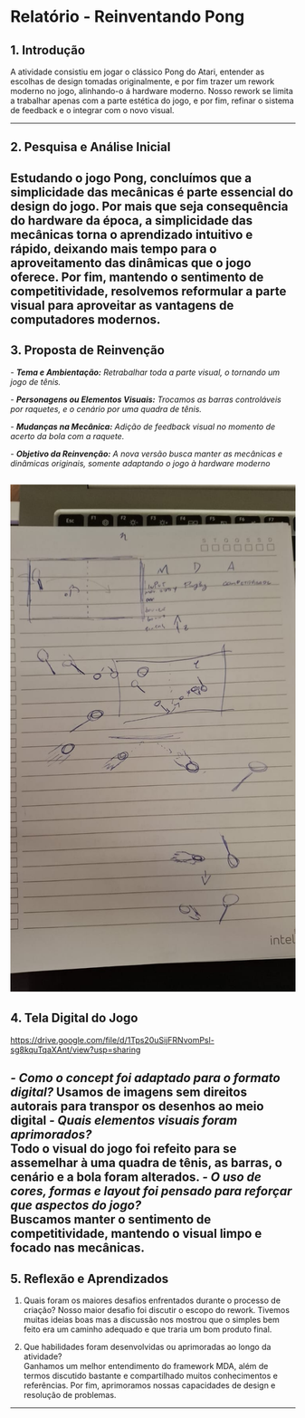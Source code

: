# Relatório - Reinventando Pong


## 1. Introdução  
A atividade consistiu em jogar o clássico Pong do Atari, entender as escolhas de design tomadas originalmente, e por fim trazer um rework moderno no jogo, alinhando-o á hardware moderno. Nosso rework se limita a trabalhar apenas com a parte estética do jogo, e por fim, refinar o sistema de feedback e o integrar com o novo visual.
 
---
 
## 2. Pesquisa e Análise Inicial  
Estudando o jogo Pong, concluímos que a simplicidade das mecânicas é parte essencial do design do jogo. Por mais que seja consequência do hardware da época, a simplicidade das mecânicas torna o aprendizado intuitivo e rápido, deixando mais tempo para o aproveitamento das dinâmicas que o jogo oferece. Por fim, mantendo o sentimento de competitividade, resolvemos reformular a parte visual para aproveitar as vantagens de computadores modernos. 
---

## 3. Proposta de Reinvenção  

*- **Tema e Ambientação:** Retrabalhar toda a parte visual, o tornando um jogo de tênis.*

*- **Personagens ou Elementos Visuais:** Trocamos as barras controláveis por raquetes, e o cenário por uma quadra de tênis.*

*- **Mudanças na Mecânica:** Adição de feedback visual no momento de acerto da bola com a raquete.*

*- **Objetivo da Reinvenção:** A nova versão busca manter as mecânicas e dinâmicas originais, somente adaptando o jogo à hardware moderno*


![Rascunho 1](<rascunho1Joao.png>)
---

## 4. Tela Digital do Jogo  
https://drive.google.com/file/d/1Tps20uSijFRNvomPsl-sg8kquTqaXAnt/view?usp=sharing

*- Como o concept foi adaptado para o formato digital?*
 Usamos de imagens sem direitos autorais para transpor os desenhos ao meio digital
*- Quais elementos visuais foram aprimorados?*  
 Todo o visual do jogo foi refeito para se assemelhar à uma quadra de tênis, as barras, o cenário e a bola foram alterados.
*- O uso de cores, formas e layout foi pensado para reforçar que aspectos do jogo?*  
 Buscamos manter o sentimento de competitividade, mantendo o visual limpo e focado nas mecânicas.
---

## 5. Reflexão e Aprendizados  
 

1. Quais foram os maiores desafios enfrentados durante o processo de criação?
    Nosso maior desafio foi discutir o escopo do rework. Tivemos muitas ideias boas mas a discussão nos mostrou que o simples bem feito era um caminho adequado e que traria um bom produto final.

2. Que habilidades foram desenvolvidas ou aprimoradas ao longo da atividade?  
    Ganhamos um melhor entendimento do framework MDA, além de termos discutido bastante e compartilhado muitos conhecimentos e referências. Por fim, aprimoramos nossas capacidades de design e resolução de problemas.
---



